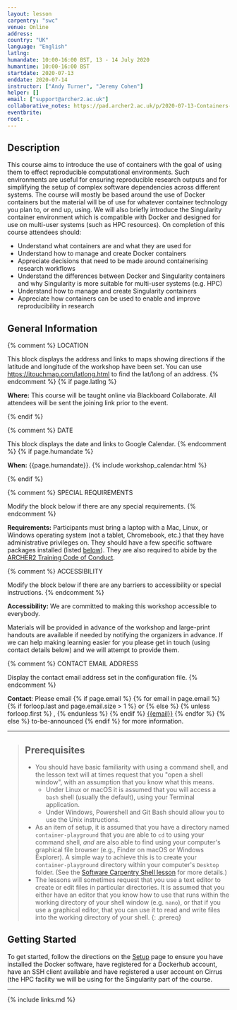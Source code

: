 ```yaml
---
layout: lesson
carpentry: "swc"
venue: Online
address: 
country: "UK"
language: "English"
latlng: 
humandate: 10:00-16:00 BST, 13 - 14 July 2020
humantime: 10:00-16:00 BST
startdate: 2020-07-13
enddate: 2020-07-14
instructor: ["Andy Turner", "Jeremy Cohen"]
helper: []
email: ["support@archer2.ac.uk"]
collaborative_notes: https://pad.archer2.ac.uk/p/2020-07-13-Containers-Online
eventbrite: 
root: .
---
```


<h2>Description</h2>

This course aims to introduce the use of containers with the goal of using them to effect reproducible computational environments. Such environments are useful for ensuring reproducible research outputs and for simplifying the setup of complex software dependencies across different systems. The course will mostly be based around the use of Docker containers but the material will be of use for whatever container technology you plan to, or end up, using. We will also briefly introduce the Singularity container environment which is compatible with Docker and designed for use on multi-user systems (such as HPC resources). On completion of this course attendees should:

  - Understand what containers are and what they are used for
  - Understand how to manage and create Docker containers
  - Appreciate decisions that need to be made around containerising research workflows
  - Understand the differences between Docker and Singularity containers and why Singularity is more suitable for multi-user systems (e.g. HPC)
  - Understand how to manage and create Singularity containers
  - Appreciate how containers can be used to enable and improve reproducibility in research

<h2 id="general">General Information</h2>

{% comment %}
  LOCATION

  This block displays the address and links to maps showing directions
  if the latitude and longitude of the workshop have been set.  You
  can use https://itouchmap.com/latlong.html to find the lat/long of an
  address.
{% endcomment %}
{% if page.latlng %}
<p id="where">
  <strong>Where:</strong>
  This course will be taught online via Blackboard Collaborate. All attendees will
  be sent the joining link prior to the event.
</p>
{% endif %}

{% comment %}
  DATE

  This block displays the date and links to Google Calendar.
{% endcomment %}
{% if page.humandate %}
<p id="when">
  <strong>When:</strong>
  {{page.humandate}}.
  {% include workshop_calendar.html %}
</p>
{% endif %}

{% comment %}
  SPECIAL REQUIREMENTS

  Modify the block below if there are any special requirements.
{% endcomment %}
<p id="requirements">
  <strong>Requirements:</strong> Participants must bring a laptop with a
  Mac, Linux, or Windows operating system (not a tablet, Chromebook, etc.) that they have administrative privileges
  on. They should have a few specific software packages installed (listed
  <a href="#setup">below</a>). They are also required to abide by the <a href="https://www.archer2.ac.uk/training/code-of-conduct/">ARCHER2 Training Code of Conduct</a>.
</p>

{% comment %}
  ACCESSIBILITY

  Modify the block below if there are any barriers to accessibility or
  special instructions.
{% endcomment %}
<p id="accessibility">
  <strong>Accessibility:</strong> We are committed to making this workshop
  accessible to everybody.
</p>
<p>
  Materials will be provided in advance of the workshop and
  large-print handouts are available if needed by notifying the
  organizers in advance.  If we can help making learning easier for
  you please get in touch (using contact details below) and we will
  attempt to provide them.
</p>

{% comment %}
  CONTACT EMAIL ADDRESS

  Display the contact email address set in the configuration file.
{% endcomment %}
<p id="contact">
  <strong>Contact</strong>:
  Please email
  {% if page.email %}
    {% for email in page.email %}
      {% if forloop.last and page.email.size > 1 %}
        or
      {% else %}
        {% unless forloop.first %}
        ,
        {% endunless %}
      {% endif %}
      <a href='mailto:{{email}}'>{{email}}</a>
    {% endfor %}
  {% else %}
    to-be-announced
  {% endif %}
  for more information.
</p>

<hr/>

> ## Prerequisites
>
> - You should have basic familiarity with using a command shell, and the lesson text will at times request that you "open a shell window", with an assumption that you know what this means.
>   - Under Linux or macOS it is assumed that you will access a `bash` shell (usually the default), using your Terminal application.
>   - Under Windows, Powershell and Git Bash should allow you to use the Unix instructions.
> - As an item of setup, it is assumed that you have a directory named `container-playground` that you are able to `cd` to using your command shell, *and* are also able to find using your computer's graphical file browser (e.g., Finder on macOS or Windows Explorer). A simple way to achieve this is to create your `container-playground` directory within your computer's `Desktop` folder. (See the [Software Carpentry Shell lesson](https://swcarpentry.github.io/shell-novice/) for more details.)
> - The lessons will sometimes request that you use a text editor to create or edit files in particular directories. It is assumed that you either have an editor that you know how to use that runs within the working directory of your shell window (e.g. `nano`), or that if you use a graphical editor, that you can use it to read and write files into the working directory of your shell.
{: .prereq}

<h2 id="setup">Getting Started</h2>

<p>To get started, follow the directions on the <a href="setup.html">Setup</a> page to ensure you have installed the Docker software, have registered for a Dockerhub account,
have an SSH client available and have registered a user account on Cirrus (the HPC
facility we will be using for the Singularity part of the course.</p>

<hr/>

{% include links.md %}

